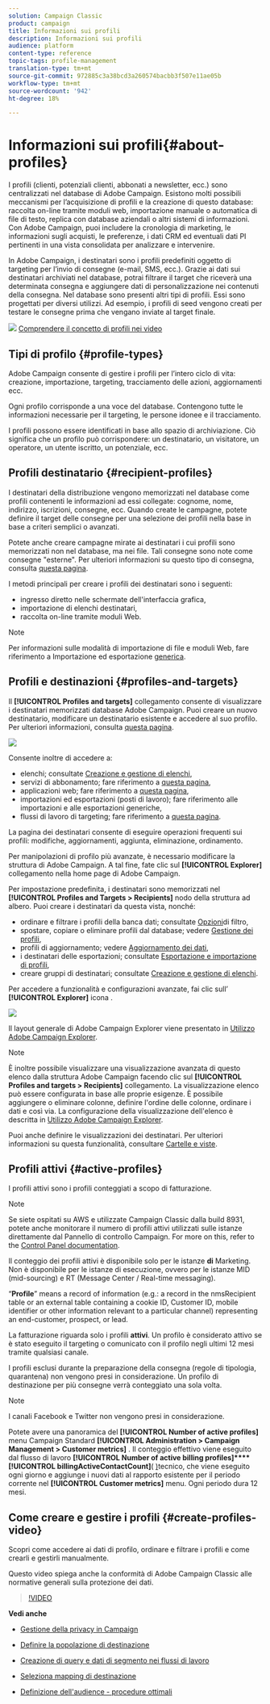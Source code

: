 ```yaml
---
solution: Campaign Classic
product: campaign
title: Informazioni sui profili
description: Informazioni sui profili
audience: platform
content-type: reference
topic-tags: profile-management
translation-type: tm+mt
source-git-commit: 972885c3a38bcd3a260574bacbb3f507e11ae05b
workflow-type: tm+mt
source-wordcount: '942'
ht-degree: 18%

---
```



# Informazioni sui profili{#about-profiles}

I profili (clienti, potenziali clienti, abbonati a newsletter, ecc.) sono centralizzati nel database di Adobe Campaign. Esistono molti possibili meccanismi per l’acquisizione di profili e la creazione di questo database: raccolta on-line tramite moduli web, importazione manuale o automatica di file di testo, replica con database aziendali o altri sistemi di informazioni. Con  Adobe Campaign, puoi includere la cronologia di marketing, le informazioni sugli acquisti, le preferenze, i dati CRM ed eventuali dati PI pertinenti in una vista consolidata per analizzare e intervenire.

In Adobe Campaign, i destinatari sono i profili predefiniti oggetto di targeting per l’invio di consegne (e-mail, SMS, ecc.). Grazie ai dati sui destinatari archiviati nel database, potrai filtrare il target che riceverà una determinata consegna e aggiungere dati di personalizzazione nei contenuti della consegna. Nel database sono presenti altri tipi di profili. Essi sono progettati per diversi utilizzi. Ad esempio, i profili di seed vengono creati per testare le consegne prima che vengano inviate al target finale.

![](assets/do-not-localize/how-to-video.png) [Comprendere il concetto di profili nei video](#create-profiles-video)

## Tipi di profilo {#profile-types}

 Adobe Campaign consente di gestire i profili per l’intero ciclo di vita: creazione, importazione, targeting, tracciamento delle azioni, aggiornamenti ecc.

Ogni profilo corrisponde a una voce del database. Contengono tutte le informazioni necessarie per il targeting, le persone idonee e il tracciamento.

I profili possono essere identificati in base allo spazio di archiviazione. Ciò significa che un profilo può corrispondere: un destinatario, un visitatore, un operatore, un utente iscritto, un potenziale, ecc.

## Profili destinatario {#recipient-profiles}

I destinatari della distribuzione vengono memorizzati nel database come profili contenenti le informazioni ad essi collegate: cognome, nome, indirizzo, iscrizioni, consegne, ecc. Quando create le campagne, potete definire il target delle consegne per una selezione dei profili nella base in base a criteri semplici o avanzati.

Potete anche creare campagne mirate ai destinatari i cui profili sono memorizzati non nel database, ma nei file. Tali consegne sono note come consegne &quot;esterne&quot;. Per ulteriori informazioni su questo tipo di consegna, consulta [questa pagina](../../delivery/using/steps-defining-the-target-population.md#selecting-external-recipients).

I metodi principali per creare i profili dei destinatari sono i seguenti:

* ingresso diretto nelle schermate dell&#39;interfaccia grafica,
* importazione di elenchi destinatari,
* raccolta on-line tramite moduli Web.

>[!NOTE]
>
>Per informazioni sulle modalità di importazione di file e moduli Web, fare riferimento a Importazione ed esportazione [generica](../../platform/using/generic-imports-and-exports.md).

## Profili e destinazioni {#profiles-and-targets}

Il **[!UICONTROL Profiles and targets]** collegamento consente di visualizzare i destinatari memorizzati  database Adobe Campaign. Puoi creare un nuovo destinatario, modificare un destinatario esistente e accedere al suo profilo. Per ulteriori informazioni, consulta [questa pagina](../../platform/using/editing-a-profile.md).

![](assets/d_ncs_user_interface_target_link.png)

Consente inoltre di accedere a:

* elenchi; consultate [Creazione e gestione di elenchi](../../platform/using/creating-and-managing-lists.md),
* servizi di abbonamento; fare riferimento a [questa pagina](../../delivery/using/managing-subscriptions.md),
* applicazioni web; fare riferimento a [questa pagina](../../web/using/about-web-applications.md),
* importazioni ed esportazioni (posti di lavoro); fare riferimento alle importazioni e alle esportazioni [](../../platform/using/generic-imports-and-exports.md)generiche,
* flussi di lavoro di targeting; fare riferimento a [questa pagina](../../workflow/using/building-a-workflow.md#implementation-steps-).

La pagina dei destinatari consente di eseguire operazioni frequenti sui profili: modifiche, aggiornamenti, aggiunta, eliminazione, ordinamento.

Per manipolazioni di profilo più avanzate, è necessario modificare la struttura  di Adobe Campaign. A tal fine, fate clic sul **[!UICONTROL Explorer]** collegamento nella home page di  Adobe Campaign.

Per impostazione predefinita, i destinatari sono memorizzati nel **[!UICONTROL Profiles and Targets > Recipients]** nodo della struttura ad albero. Puoi creare i destinatari da questa vista, nonché:

* ordinare e filtrare i profili della banca dati; consultate [Opzioni](../../platform/using/filtering-options.md)di filtro,
* spostare, copiare o eliminare profili dal database; vedere [Gestione dei profili](../../platform/using/managing-profiles.md),
* profili di aggiornamento; vedere [Aggiornamento dei dati](../../platform/using/updating-data.md),
* i destinatari delle esportazioni; consultate [Esportazione e importazione di profili](../../platform/using/exporting-and-importing-profiles.md),
* creare gruppi di destinatari; consultate [Creazione e gestione di elenchi](../../platform/using/creating-and-managing-lists.md).

Per accedere a funzionalità e configurazioni avanzate, fai clic sull’ **[!UICONTROL Explorer]** icona .

![](assets/d_ncs_user_interface01.png)

Il layout generale di  Adobe Campaign Explorer viene presentato in [Utilizzo  Adobe Campaign Explorer](../../platform/using/adobe-campaign-workspace.md#using-adobe-campaign-explorer).

>[!NOTE]
>
>È inoltre possibile visualizzare una visualizzazione avanzata di questo elenco dalla struttura  Adobe Campaign facendo clic sul **[!UICONTROL Profiles and targets > Recipients]** collegamento. La visualizzazione elenco può essere configurata in base alle proprie esigenze. È possibile aggiungere o eliminare colonne, definire l&#39;ordine delle colonne, ordinare i dati e così via. La configurazione della visualizzazione dell&#39;elenco è descritta in [Utilizzo  Adobe Campaign Explorer](../../platform/using/adobe-campaign-workspace.md#using-adobe-campaign-explorer).
>
>Puoi anche definire le visualizzazioni dei destinatari. Per ulteriori informazioni su questa funzionalità, consultare [Cartelle e viste](../../platform/using/access-management.md#folders-and-views).

## Profili attivi {#active-profiles}

I profili attivi sono i profili conteggiati a scopo di fatturazione.

>[!NOTE]
>
>Se siete ospitati su AWS e utilizzate Campaign Classic dalla build 8931, potete anche monitorare il numero di profili attivi utilizzati sulle istanze direttamente dal Pannello di controllo Campaign. For more on this, refer to the [Control Panel documentation](https://docs.adobe.com/content/help/en/control-panel/using/performance-monitoring/active-profiles-monitoring.html).
>
>Il conteggio dei profili attivi è disponibile solo per le istanze **di** Marketing. Non è disponibile per le istanze di esecuzione, ovvero per le istanze MID (mid-sourcing) e RT (Message Center / Real-time messaging).

“**Profile**” means a record of information (e.g.: a record in the nmsRecipient table or an external table containing a cookie ID, Customer ID, mobile identifier or other information relevant to a particular channel) representing an end-customer, prospect, or lead.

La fatturazione riguarda solo i profili **attivi**. Un profilo è considerato attivo se è stato eseguito il targeting o comunicato con il profilo negli ultimi 12 mesi tramite qualsiasi canale.

I profili esclusi durante la preparazione della consegna (regole di tipologia, quarantena) non vengono presi in considerazione. Un profilo di destinazione per più consegne verrà conteggiato una sola volta.

>[!NOTE]
>
>I canali Facebook e Twitter non vengono presi in considerazione.

Potete avere una panoramica del **[!UICONTROL Number of active profiles]** menu Campaign Standard **[!UICONTROL Administration > Campaign Management > Customer metrics]** . Il conteggio effettivo viene eseguito dal flusso di lavoro **[!UICONTROL Number of active billing profiles]****[!UICONTROL billingActiveContactCount]**( [)](../../workflow/using/deliveries.md)tecnico, che viene eseguito ogni giorno e aggiunge i nuovi dati al rapporto esistente per il periodo corrente nel **[!UICONTROL Customer metrics]** menu. Ogni periodo dura 12 mesi.

## Come creare e gestire i profili {#create-profiles-video}

Scopri come accedere ai dati di profilo, ordinare e filtrare i profili e come crearli e gestirli manualmente.

Questo video spiega anche la conformità di Adobe Campaign Classic alle normative generali sulla protezione dei dati.

>[!VIDEO](https://video.tv.adobe.com/v/35611?quality=12)

**Vedi anche**

* [Gestione della privacy in Campaign](https://helpx.adobe.com/it/campaign/kb/acc-privacy.html)

* [Definire la popolazione di destinazione](../../delivery/using/define-the-right-audience.md)

* [Creazione di query e dati di segmento nei flussi di lavoro](../../workflow/using/targeting-data.md)

* [Seleziona mapping di destinazione](../../delivery/using/selecting-a-target-mapping.md)

* [Definizione dell&#39;audience - procedure ottimali](../../delivery/using/define-the-right-audience.md)
